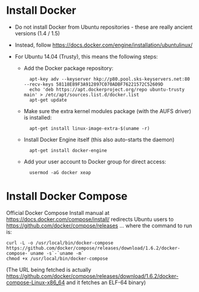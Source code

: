 
# Install Docker #

* Do not install Docker from Ubuntu repositories - these are really ancient versions (1.4 / 1.5)

* Instead, follow https://docs.docker.com/engine/installation/ubuntulinux/

* For Ubuntu 14.04 (Trusty), this means the following steps:

  * Add the Docker package repository:

          apt-key adv --keyserver hkp://p80.pool.sks-keyservers.net:80 --recv-keys 58118E89F3A912897C070ADBF76221572C52609D
          echo 'deb https://apt.dockerproject.org/repo ubuntu-trusty main' > /etc/apt/sources.list.d/docker.list
          apt-get update

  * Make sure the extra kernel modules package (with the AUFS driver) is installed:

          apt-get install linux-image-extra-$(uname -r)

  * Install Docker Engine itself (this also auto-starts the daemon)

          apt-get install docker-engine

  * Add your user account to Docker group for direct access:

          usermod -aG docker xeap

# Install Docker Compose #

Official Docker Compose Install manual at https://docs.docker.com/compose/install/ redirects Ubuntu users to https://github.com/docker/compose/releases ...  where the command to run is:

    curl -L -o /usr/local/bin/docker-compose https://github.com/docker/compose/releases/download/1.6.2/docker-compose-`uname -s`-`uname -m`
    chmod +x /usr/local/bin/docker-compose

(The URL being fetched is actually https://github.com/docker/compose/releases/download/1.6.2/docker-compose-Linux-x86_64 and it fetches an ELF-64 binary)

